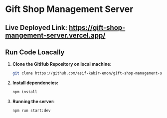 # Gift Shop Management Server

## Live Deployed Link: https://gift-shop-mangement-server.vercel.app/

## Run Code Loacally

1. **Clone the GitHub Repository on local machine:**
    
    ```sh
    git clone https://github.com/asif-kabir-emon/gift-shop-management-server.git
    ```

2. **Install dependencies:**

    ```sh
    npm install
    ```

3. **Running the server:**
    ```sh
    npm run start:dev
    ```
